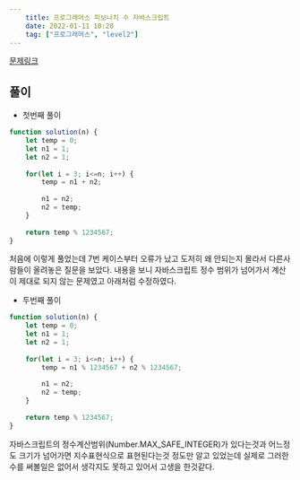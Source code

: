 ```yaml
---
    title: 프로그래머스 피보나치 수 자바스크립트
    date: 2022-01-11 10:20
    tag: ["프로그래머스", "level2"]
---
```


[문제링크](https://programmers.co.kr/learn/courses/30/lessons/12945)

## 풀이

- 첫번째 풀이
```javascript
function solution(n) {
    let temp = 0;
    let n1 = 1;
    let n2 = 1;
    
    for(let i = 3; i<=n; i++) {
        temp = n1 + n2;
        
        n1 = n2;
        n2 = temp;
    }
    
    return temp % 1234567;
}
```

처음에 이렇게 풀었는데 7번 케이스부터 오류가 났고 도저히 왜 안되는지 몰라서 다른사람들이 올려놓은 질문을 보았다.
내용을 보니 자바스크립트 정수 범위가 넘어가서 계산이 제대로 되지 않는 문제였고 아래처럼 수정하였다.

- 두번째 풀이
```javascript
function solution(n) {
    let temp = 0;
    let n1 = 1;
    let n2 = 1;
    
    for(let i = 3; i<=n; i++) {
        temp = n1 % 1234567 + n2 % 1234567;
        
        n1 = n2;
        n2 = temp;
    }
    
    return temp % 1234567;
}
```

자바스크립트의 정수계산범위(Number.MAX_SAFE_INTEGER)가 있다는것과 어느정도 크기가 넘어가면 지수표현식으로 표현된다는것 정도만 알고 있었는데 실제로 그러한 수를 써볼일은 없어서 생각지도 못하고 있어서 고생을 한것같다.